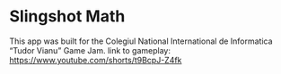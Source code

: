 # Slingshot Math
This app was built for the Colegiul National International de Informatica “Tudor Vianu” Game Jam.
link to gameplay: https://www.youtube.com/shorts/t9BcpJ-Z4fk
